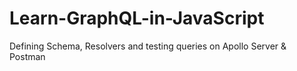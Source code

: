 # Learn-GraphQL-in-JavaScript
Defining Schema, Resolvers and testing queries on Apollo Server &amp; Postman 
